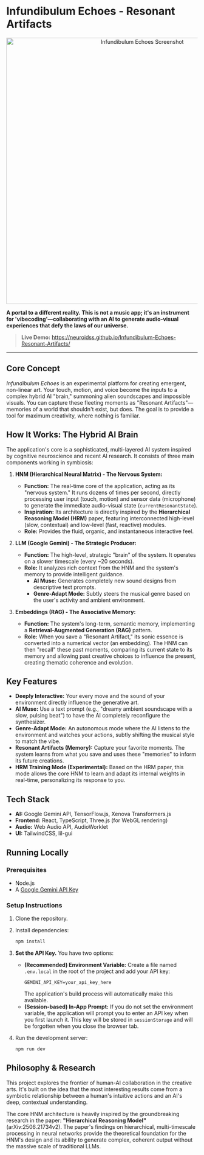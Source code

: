 # Infundibulum Echoes - Resonant Artifacts

<p align="center">
  <img src="https://i.imgur.com/7gZ9e3h.jpeg" alt="Infundibulum Echoes Screenshot" width="700"/>
</p>

**A portal to a different reality. This is not a music app; it's an instrument for 'vibecoding'—collaborating with an AI to generate audio-visual experiences that defy the laws of our universe.**

> **Live Demo:** https://neuroidss.github.io/Infundibulum-Echoes-Resonant-Artifacts/

---

## Core Concept

*Infundibulum Echoes* is an experimental platform for creating emergent, non-linear art. Your touch, motion, and voice become the inputs to a complex hybrid AI "brain," summoning alien soundscapes and impossible visuals. You can capture these fleeting moments as "Resonant Artifacts"—memories of a world that shouldn't exist, but does. The goal is to provide a tool for maximum creativity, where nothing is familiar.

## How It Works: The Hybrid AI Brain

The application's core is a sophisticated, multi-layered AI system inspired by cognitive neuroscience and recent AI research. It consists of three main components working in symbiosis:

1.  **HNM (Hierarchical Neural Matrix) - The Nervous System:**
    *   **Function:** The real-time core of the application, acting as its "nervous system." It runs dozens of times per second, directly processing user input (touch, motion) and sensor data (microphone) to generate the immediate audio-visual state (`currentResonantState`).
    *   **Inspiration:** Its architecture is directly inspired by the **Hierarchical Reasoning Model (HRM)** paper, featuring interconnected high-level (slow, contextual) and low-level (fast, reactive) modules.
    *   **Role:** Provides the fluid, organic, and instantaneous interactive feel.

2.  **LLM (Google Gemini) - The Strategic Producer:**
    *   **Function:** The high-level, strategic "brain" of the system. It operates on a slower timescale (every ~20 seconds).
    *   **Role:** It analyzes rich context from the HNM and the system's memory to provide intelligent guidance.
        *   **AI Muse:** Generates completely new sound designs from descriptive text prompts.
        *   **Genre-Adapt Mode:** Subtly steers the musical genre based on the user's activity and ambient environment.

3.  **Embeddings (RAG) - The Associative Memory:**
    *   **Function:** The system's long-term, semantic memory, implementing a **Retrieval-Augmented Generation (RAG)** pattern.
    *   **Role:** When you save a "Resonant Artifact," its sonic essence is converted into a numerical vector (an embedding). The HNM can then "recall" these past moments, comparing its current state to its memory and allowing past creative choices to influence the present, creating thematic coherence and evolution.

## Key Features

*   **Deeply Interactive:** Your every move and the sound of your environment directly influence the generative art.
*   **AI Muse:** Use a text prompt (e.g., "dreamy ambient soundscape with a slow, pulsing beat") to have the AI completely reconfigure the synthesizer.
*   **Genre-Adapt Mode:** An autonomous mode where the AI listens to the environment and watches your actions, subtly shifting the musical style to match the vibe.
*   **Resonant Artifacts (Memory):** Capture your favorite moments. The system learns from what you save and uses these "memories" to inform its future creations.
*   **HRM Training Mode (Experimental):** Based on the HRM paper, this mode allows the core HNM to learn and adapt its internal weights in real-time, personalizing its response to you.

## Tech Stack

*   **AI:** Google Gemini API, TensorFlow.js, Xenova Transformers.js
*   **Frontend:** React, TypeScript, Three.js (for WebGL rendering)
*   **Audio:** Web Audio API, AudioWorklet
*   **UI:** TailwindCSS, lil-gui

## Running Locally

### Prerequisites

*   Node.js
*   A [Google Gemini API Key](https://aistudio.google.com/app/apikey)

### Setup Instructions

1.  Clone the repository.
2.  Install dependencies:
    ```bash
    npm install
    ```
3.  **Set the API Key.** You have two options:
    *   **(Recommended) Environment Variable:** Create a file named `.env.local` in the root of the project and add your API key:
        ```
        GEMINI_API_KEY=your_api_key_here
        ```
        The application's build process will automatically make this available.
    *   **(Session-based) In-App Prompt:** If you do not set the environment variable, the application will prompt you to enter an API key when you first launch it. This key will be stored in `sessionStorage` and will be forgotten when you close the browser tab.

4.  Run the development server:
    ```bash
    npm run dev
    ```

## Philosophy & Research

This project explores the frontier of human-AI collaboration in the creative arts. It's built on the idea that the most interesting results come from a symbiotic relationship between a human's intuitive actions and an AI's deep, contextual understanding.

The core HNM architecture is heavily inspired by the groundbreaking research in the paper:
**"Hierarchical Reasoning Model"** (arXiv:2506.21734v2). The paper's findings on hierarchical, multi-timescale processing in neural networks provide the theoretical foundation for the HNM's design and its ability to generate complex, coherent output without the massive scale of traditional LLMs.

